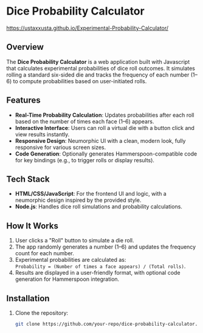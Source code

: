 # Dice Probability Calculator
https://ustaxxusta.github.io/Experimental-Probability-Calculator/
## Overview
The **Dice Probability Calculator** is a web application built with Javascript that calculates experimental probabilities of dice roll outcomes. It simulates rolling a standard six-sided die and tracks the frequency of each number (1–6) to compute probabilities based on user-initiated rolls.

## Features
- **Real-Time Probability Calculation**: Updates probabilities after each roll based on the number of times each face (1–6) appears.
- **Interactive Interface**: Users can roll a virtual die with a button click and view results instantly.
- **Responsive Design**: Neumorphic UI with a clean, modern look, fully responsive for various screen sizes.
- **Code Generation**: Optionally generates Hammerspoon-compatible code for key bindings (e.g., to trigger rolls or display results).

## Tech Stack

- **HTML/CSS/JavaScript**: For the frontend UI and logic, with a neumorphic design inspired by the provided style.
- **Node.js**: Handles dice roll simulations and probability calculations.

## How It Works
1. User clicks a "Roll" button to simulate a die roll.
2. The app randomly generates a number (1–6) and updates the frequency count for each number.
3. Experimental probabilities are calculated as:  
   `Probability = (Number of times a face appears) / (Total rolls)`.
4. Results are displayed in a user-friendly format, with optional code generation for Hammerspoon integration.

## Installation
1. Clone the repository:  
   ```bash
   git clone https://github.com/your-repo/dice-probability-calculator.git# Experimental-Probability-Calculator
